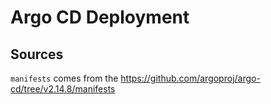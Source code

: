 # Argo CD Deployment

## Sources

`manifests` comes from the <https://github.com/argoproj/argo-cd/tree/v2.14.8/manifests>
